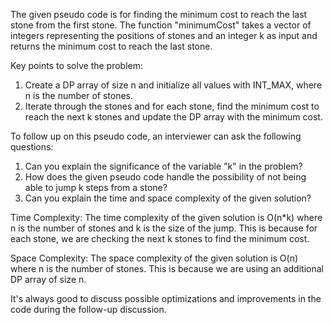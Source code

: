 The given pseudo code is for finding the minimum cost to reach the last stone from the first stone. The function "minimumCost" takes a vector of integers representing the positions of stones and an integer k as input and returns the minimum cost to reach the last stone.

Key points to solve the problem:
1. Create a DP array of size n and initialize all values with INT_MAX, where n is the number of stones.
2. Iterate through the stones and for each stone, find the minimum cost to reach the next k stones and update the DP array with the minimum cost.

To follow up on this pseudo code, an interviewer can ask the following questions:
1. Can you explain the significance of the variable "k" in the problem?
2. How does the given pseudo code handle the possibility of not being able to jump k steps from a stone?
3. Can you explain the time and space complexity of the given solution?

Time Complexity: 
The time complexity of the given solution is O(n*k) where n is the number of stones and k is the size of the jump. This is because for each stone, we are checking the next k stones to find the minimum cost.

Space Complexity: 
The space complexity of the given solution is O(n) where n is the number of stones. This is because we are using an additional DP array of size n.

It's always good to discuss possible optimizations and improvements in the code during the follow-up discussion.